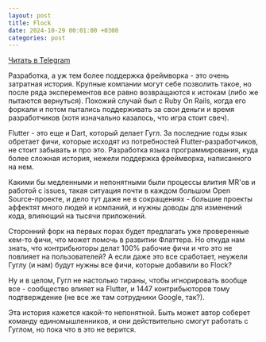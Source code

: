 ```yaml
---
layout: post
title: Flock
date: 2024-10-29 00:01:00 +0300
categories: post
---
```


[Читать в Telegram](https://t.me/fluttermiddlepodcast/349)

Разработка, а уж тем более поддержка фреймворка - это очень затратная история. Крупные компании могут себе позволить
такое, но после ряда эксперементов все равно возвращаются к истокам (либо же пытаются вернуться). Похожий случай был с
Ruby On Rails, когда его форкали и потом пытались поддерживать за свои деньги и время разработчиков (хотя изначально
казалось, что игра стоит свеч).

Flutter - это еще и Dart, который делает Гугл. За последние годы язык обретает фичи, которые исходят из потребностей
Flutter-разработчиков, не стоит забывать и про это. Разработка языка программирования, куда более сложная история,
нежели поддержка фреймворка, написанного на нем.

Какими бы медленными и непонятными были процессы влития MR'ов и работой с issues, такая ситуация почти в каждом большом
Open Source-проекте, и дело тут даже не в сокращениях - большие проекты аффектят много людей и компаний, и нужны доводы
для изменений кода, влияющий на тысячи приложений.

Сторонний форк на первых порах будет предлагать уже проверенные кем-то фичи, что может помочь в развитии Флаттера. Но
откуда нам знать, что контрибьюторы делат 100% рабочие фичи и что это не повлияет на пользователей? А если даже это все
сработает, неужели Гуглу (и нам) будут нужны все фичи, которые добавили во Flock?

Ну и в целом, Гугл не настолько тираны, чтобы игнорировать вообще все - сообщество влияет на Flutter, и 1447
контрибьюторов тому подтверждение (не все же там сотрудники Google, так?).

Эта история кажется какой-то непонятной. Быть может автор соберет команду единомышленников, и они действительно смогут
работать с Гуглом, но пока что в это не верится.
